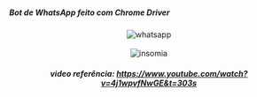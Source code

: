 ##### Bot de WhatsApp feito com Chrome Driver
<div align="center">


![whatsapp](https://github.com/LucasCagnini13/WhatsAppBot/assets/92214422/1e7b0bf5-517f-4e27-8f74-6a08a149d601)
<br>
<br>
![insomia](https://github.com/LucasCagnini13/WhatsAppBot/assets/92214422/22ac30a1-dafd-4904-af00-4de75d1087da)
<br>

<div/>
  
##### video referência: https://www.youtube.com/watch?v=4j1wpvfNwGE&t=303s

